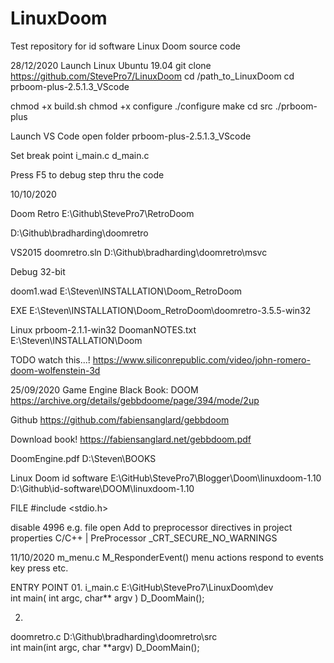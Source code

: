 # LinuxDoom
Test repository for id software Linux Doom source code

28/12/2020
Launch Linux	Ubuntu 19.04
git clone https://github.com/StevePro7/LinuxDoom
cd /path_to_LinuxDoom
cd prboom-plus-2.5.1.3_VScode

chmod +x build.sh
chmod +x configure
./configure
make
cd src
./prboom-plus

Launch VS Code
open folder
prboom-plus-2.5.1.3_VScode

Set break point
i_main.c
d_main.c

Press F5 to debug step thru the code


10/10/2020

Doom Retro
E:\Github\StevePro7\RetroDoom


D:\Github\bradharding\doomretro

VS2015
doomretro.sln
D:\Github\bradharding\doomretro\msvc

Debug
32-bit

doom1.wad
E:\Steven\INSTALLATION\Doom\_RetroDoom

EXE
E:\Steven\INSTALLATION\Doom\_RetroDoom\doomretro-3.5.5-win32


Linux
prboom-2.1.1-win32
DoomanNOTES.txt
E:\Steven\INSTALLATION\Doom


TODO watch this...!
https://www.siliconrepublic.com/video/john-romero-doom-wolfenstein-3d



25/09/2020
Game Engine Black Book: DOOM
https://archive.org/details/gebbdoome/page/394/mode/2up

Github
https://github.com/fabiensanglard/gebbdoom

Download book!
https://fabiensanglard.net/gebbdoom.pdf

DoomEngine.pdf
D:\Steven\BOOKS


Linux Doom
id software
E:\GitHub\StevePro7\Blogger\Doom\linuxdoom-1.10
D:\Github\id-software\DOOM\linuxdoom-1.10

FILE
#include <stdio.h>

disable 4996
e.g. file open
Add to preprocessor directives in project properties
C/C++ | PreProcessor
_CRT_SECURE_NO_WARNINGS



11/10/2020
m_menu.c
M_ResponderEvent()
menu actions respond to events key press etc.



ENTRY POINT
01.
i_main.c
E:\GitHub\StevePro7\LinuxDoom\dev\
int main( int argc, char**	argv )
D_DoomMain();


02.
doomretro.c
D:\Github\bradharding\doomretro\src\
int main(int argc, char **argv)
D_DoomMain();